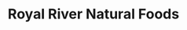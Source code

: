 ---
title: "Royal River Natural Foods"
url: /freeport/royal-river-natural-foods/
shop: Supermarkt
---